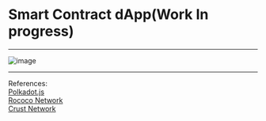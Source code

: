  # Smart Contract dApp(Work In progress)

 <hr>

![image](https://github.com/gcp-development/smart-contract-dapp/assets/76512851/b3f9d3de-6e40-4061-b337-bb10e0e43668)

<hr>

References:<br>
[Polkadot.js](https://polkadot.js.org/docs/)<br>
[Rococo Network](https://substrate.io/developers/rococo-network/)<br>
[Crust Network](https://crust.network/)<br>
